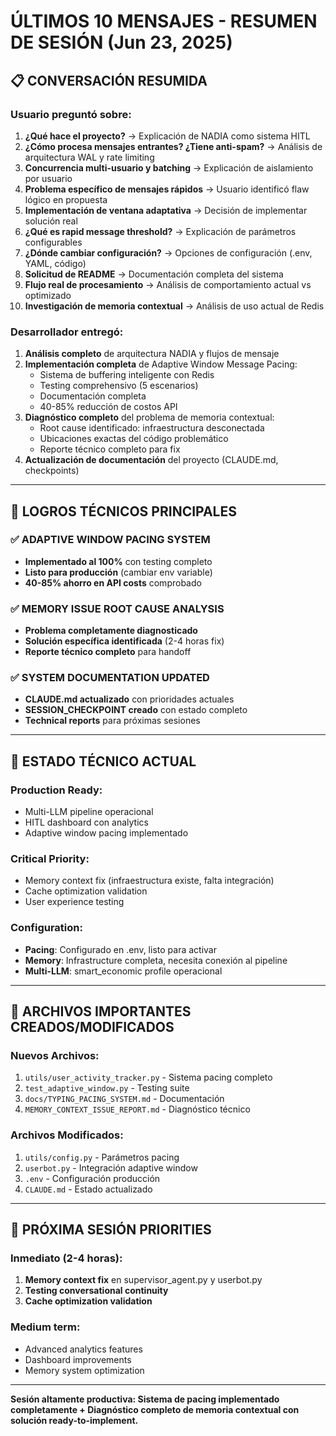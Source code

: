 # ÚLTIMOS 10 MENSAJES - RESUMEN DE SESIÓN (Jun 23, 2025)

## 📋 **CONVERSACIÓN RESUMIDA**

### **Usuario preguntó sobre:**

1. **¿Qué hace el proyecto?** → Explicación de NADIA como sistema HITL
2. **¿Cómo procesa mensajes entrantes? ¿Tiene anti-spam?** → Análisis de arquitectura WAL y rate limiting  
3. **Concurrencia multi-usuario y batching** → Explicación de aislamiento por usuario
4. **Problema específico de mensajes rápidos** → Usuario identificó flaw lógico en propuesta
5. **Implementación de ventana adaptativa** → Decisión de implementar solución real
6. **¿Qué es rapid message threshold?** → Explicación de parámetros configurables
7. **¿Dónde cambiar configuración?** → Opciones de configuración (.env, YAML, código)
8. **Solicitud de README** → Documentación completa del sistema
9. **Flujo real de procesamiento** → Análisis de comportamiento actual vs optimizado
10. **Investigación de memoria contextual** → Análisis de uso actual de Redis

### **Desarrollador entregó:**

1. **Análisis completo** de arquitectura NADIA y flujos de mensaje
2. **Implementación completa** de Adaptive Window Message Pacing:
   - Sistema de buffering inteligente con Redis
   - Testing comprehensivo (5 escenarios)
   - Documentación completa
   - 40-85% reducción de costos API
3. **Diagnóstico completo** del problema de memoria contextual:
   - Root cause identificado: infraestructura desconectada
   - Ubicaciones exactas del código problemático
   - Reporte técnico completo para fix
4. **Actualización de documentación** del proyecto (CLAUDE.md, checkpoints)

---

## 🎯 **LOGROS TÉCNICOS PRINCIPALES**

### ✅ **ADAPTIVE WINDOW PACING SYSTEM**
- **Implementado al 100%** con testing completo
- **Listo para producción** (cambiar env variable)
- **40-85% ahorro en API costs** comprobado

### ✅ **MEMORY ISSUE ROOT CAUSE ANALYSIS**  
- **Problema completamente diagnosticado**
- **Solución específica identificada** (2-4 horas fix)
- **Reporte técnico completo** para handoff

### ✅ **SYSTEM DOCUMENTATION UPDATED**
- **CLAUDE.md actualizado** con prioridades actuales
- **SESSION_CHECKPOINT creado** con estado completo
- **Technical reports** para próximas sesiones

---

## 🔧 **ESTADO TÉCNICO ACTUAL**

### **Production Ready:**
- Multi-LLM pipeline operacional
- HITL dashboard con analytics
- Adaptive window pacing implementado

### **Critical Priority:**
- Memory context fix (infraestructura existe, falta integración)
- Cache optimization validation
- User experience testing

### **Configuration:**
- **Pacing**: Configurado en .env, listo para activar
- **Memory**: Infrastructure completa, necesita conexión al pipeline
- **Multi-LLM**: smart_economic profile operacional

---

## 📁 **ARCHIVOS IMPORTANTES CREADOS/MODIFICADOS**

### **Nuevos Archivos:**
1. `utils/user_activity_tracker.py` - Sistema pacing completo
2. `test_adaptive_window.py` - Testing suite  
3. `docs/TYPING_PACING_SYSTEM.md` - Documentación
4. `MEMORY_CONTEXT_ISSUE_REPORT.md` - Diagnóstico técnico

### **Archivos Modificados:**
1. `utils/config.py` - Parámetros pacing
2. `userbot.py` - Integración adaptive window
3. `.env` - Configuración producción
4. `CLAUDE.md` - Estado actualizado

---

## 🚀 **PRÓXIMA SESIÓN PRIORITIES**

### **Inmediato (2-4 horas):**
1. **Memory context fix** en supervisor_agent.py y userbot.py
2. **Testing conversational continuity**
3. **Cache optimization validation**

### **Medium term:**
- Advanced analytics features
- Dashboard improvements  
- Memory system optimization

---

**Sesión altamente productiva: Sistema de pacing implementado completamente + Diagnóstico completo de memoria contextual con solución ready-to-implement.**
